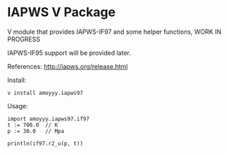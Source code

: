 # IAPWS V Package

V module that provides IAPWS-IF97 and some helper functions, WORK IN PROGRESS

IAPWS-IF95 support will be provided later.

References: http://iapws.org/release.html

Install:
        
	v install amoyyy.iapws97

Usage:
	
	import amoyyy.iapws97.if97
	t := 700.0	// K
	p := 30.0	// Mpa
	
	println(if97.r2_u(p, t))
